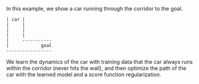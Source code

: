 In this example, we show a car running through the corridor to the goal.
```
| car |
|     |
|     |
|     |
|     -----------
|            goal
-----------------
```
We learn the dynamics of the car with training data that the car always runs within the corridor (never hits the wall), and then optimize the path of the car with the learned model and a score function regularization.